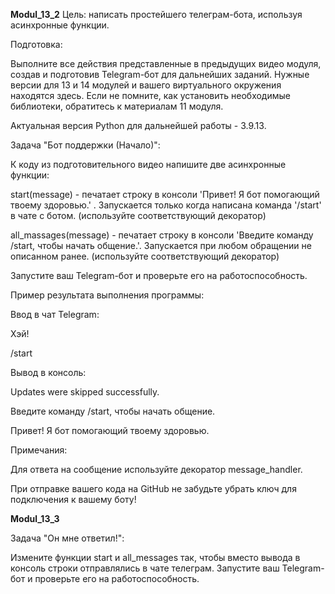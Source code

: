 __Modul_13_2__
Цель: написать простейшего телеграм-бота, используя асинхронные функции.

Подготовка:

Выполните все действия представленные в предыдущих видео модуля, создав и подготовив Telegram-бот для дальнейших заданий.
Нужные версии для 13 и 14 модулей и вашего виртуального окружения находятся здесь. Если не помните, как установить необходимые библиотеки, 
обратитесь к материалам 11 модуля.

Актуальная версия Python для дальнейшей работы - 3.9.13.

Задача "Бот поддержки (Начало)":

К коду из подготовительного видео напишите две асинхронные функции:

start(message) - печатает строку в консоли 'Привет! Я бот помогающий твоему здоровью.' . Запускается только когда написана команда '/start' 
в чате с ботом. (используйте соответствующий декоратор)

all_massages(message) - печатает строку в консоли 'Введите команду /start, чтобы начать общение.'. Запускается при любом обращении не 
описанном ранее. (используйте соответствующий декоратор)

Запустите ваш Telegram-бот и проверьте его на работоспособность.

Пример результата выполнения программы:

Ввод в чат Telegram:

Хэй!

/start

Вывод в консоль:

Updates were skipped successfully.

Введите команду /start, чтобы начать общение.

Привет! Я бот помогающий твоему здоровью.

Примечания:

Для ответа на сообщение используйте декоратор message_handler.

При отправке вашего кода на GitHub не забудьте убрать ключ для подключения к вашему боту!



__Modul_13_3__

Задача "Он мне ответил!":

Измените функции start и all_messages так, чтобы вместо вывода в консоль строки отправлялись в чате телеграм.
Запустите ваш Telegram-бот и проверьте его на работоспособность.
